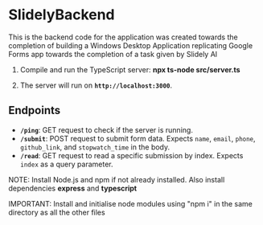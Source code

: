 # SlidelyBackend
This is the backend code for the application was created towards the completion of building a Windows Desktop Application replicating Google Forms app towards the completion of a task given by Slidely AI


1. Compile and run the TypeScript server:
   **npx ts-node src/server.ts**
  
2. The server will run on **`http://localhost:3000`**.

## Endpoints

- **`/ping`**: GET request to check if the server is running.
- **`/submit`**: POST request to submit form data. Expects `name`, `email`, `phone`, `github_link`, and `stopwatch_time` in the body.
- **`/read`**: GET request to read a specific submission by index. Expects `index` as a query parameter.

NOTE: Install Node.js and npm if not already installed. Also install dependencies **express** and **typescript**

IMPORTANT: Install and initialise node modules using "npm i" in the same directory as all the other files

